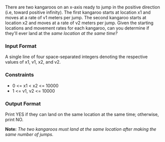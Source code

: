 There are two kangaroos on an x-axis ready to jump in the positive direction (i.e, toward positive infinity). The first kangaroo starts at location x1 and moves at a rate of v1 meters per jump. The second kangaroo starts at location x2 and moves at a rate of v2 meters per jump. Given the starting locations and movement rates for each kangaroo, can you determine if they'll ever land at the *same location at the same time?*

### Input Format

A single line of four space-separated integers denoting the respective values of x1, v1, x2, and v2.

### Constraints

* 0 <= x1 < x2 <= 10000
* 1 <= v1, v2 <= 10000

### Output Format

Print YES if they can land on the same location at the same time; otherwise, print NO.

**Note:** *The two kangaroos must land at the same location after making the same number of jumps.*
